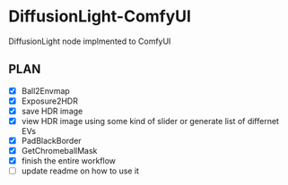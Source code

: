 # DiffusionLight-ComfyUI
DiffusionLight node implmented to ComfyUI

## PLAN
- [X] Ball2Envmap
- [X] Exposure2HDR
- [X] save HDR image
- [X] view HDR image using some kind of slider or generate list of differnet EVs
- [X] PadBlackBorder
- [X] GetChromeballMask
- [X] finish the entire workflow
- [ ] update readme on how to use it